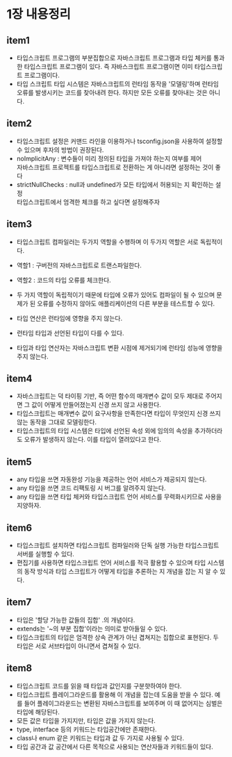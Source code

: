 # 1장 내용정리

## item1
- 타입스크립트 프로그램의 부분집합으로 자바스크립트 프로그램과 타입 체커를 통과한 타입스크립트 프로그램이 있다. 즉 자바스크립트 프로그램이면 이미 타입스크립트 프로그램이다.
- 타입 스크립트 타입 시스템은 자바스크립트의 런타임 동작을 '모델링'하며 런타임 오류를 발생시키는 코드를 찾아내려 한다. 하지만 모든 오류를 찾아내는 것은 아니다.

## item2
- 타입스크립트 설정은 커맨드 라인을 이용하거나 tsconfig.json을 사용하여 설정할 수 있으며 후자의 방법이 권장된다.
- noImplicitAny : 변수들이 미리 정의된 타입을 가져야 하는지 여부를 제어   
자바스크립트 프로젝트를 타입스크립트로 전환하는 게 아니라면 설정하는 것이 좋다
- strictNullChecks : null과 undefined가 모든 타입에서 허용되는 지 확인하는 설정   
타입스크립트에서 엄격한 체크를 하고 싶다면 설정해주자

## item3
- 타입스크립트 컴파일러는 두가지 역할을 수행하며 이 두가지 역할은 서로 독립적이다.
- 역할1 : 구버전의 자바스크립트로 트랜스파일한다.
- 역할2 : 코드의 타입 오류를 체크한다.

- 두 가지 역할이 독립적이기 때문에 타입에 오류가 있어도 컴파일이 될 수 있으며 문제가 된 오류를 수정하지 않아도 애플리케이션의 다른 부분을 테스트할 수 있다.
- 타입 연산은 런타임에 영향을 주지 않는다.
- 런타임 타입과 선언된 타입이 다를 수 있다.
- 타입과 타입 연산자는 자바스크립트 변환 시점에 제거되기에 런타임 성능에 영향을 주지 않는다.

## item4
- 자바스크립트는 덕 타이핑 기반, 즉 어떤 함수의 매개변수 값이 모두 제대로 주어지면 그 값이 어떻게 만들어졌는지 신경 쓰지 않고 사용한다.
- 타입스크립트는 매개변수 값이 요구사항을 만족한다면 타입이 무엇인지 신경 쓰지 않는 동작을 그대로 모델링한다.
- 타입스크립트의 타입 시스템은 타입에 선언된 속성 외에 임의의 속성을 추가하더라도 오류가 발생하지 않는다. 이를 타입이 열려있다고 한다.

## item5
- any 타입을 쓰면 자동완성 기능을 제공하는 언어 서비스가 제공되지 않는다.
- any 타입을 쓰면 코드 리팩토링 시 버그를 알려주지 않는다.
- any 타입을 쓰면 타입 체커와 타입스크립트 언어 서비스를 무력화시키므로 사용을 지양하자.

## item6
- 타입스크립트 설치하면 타입스크립트 컴파일러와 단독 실행 가능한 타입스크립트 서버를 실행할 수 있다.
- 편집기를 사용하면 타입스크립트 언어 서비스를 적극 활용할 수 있으며 타입 시스템의 동작 방식과 타입 스크립트가 어떻게 타입을 추론하는 지 개념을 잡는 지 알 수 있다.

## item7
- 타입은 '할당 가능한 값들의 집합' .의 개념이다.
- extends는 '~의 부분 집합'이라는 의미로 받아들일 수 있다.
- 타입스크립트의 타입은 엄격한 상속 관계가 아닌 겹쳐지는 집합으로 표현된다. 두 타입은 서로 서브타입이 아니면서 겹쳐질 수 있다.

## item8
- 타입스크립트 코드를 읽을 때 타입과 값인지를 구분햣하여야 한다.
- 타입스크립트 플레이그라운드를 활용해 이 개념을 잡는데 도움을 받을 수 있다. 예를 들어 플레이그라운드는 변환된 자바스크립트를 보여주며 이 때 없어지는 심벌은 타입에 해당된다.
- 모든 값은 타입을 가지지만, 타입은 값을 가지지 않는다.
- type, interface 등의 키워드는 타입공간에만 존재한다.
- class나 enum 같은 키워드는 타입과 값 두 가지로 사용될 수 있다.
- 타입 공간과 값 공간에서 다른 목적으로 사용되는 연산자들과 키워드들이 있다.